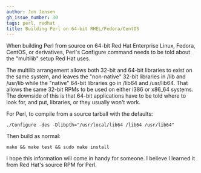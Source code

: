 ```yaml
---
author: Jon Jensen
gh_issue_number: 30
tags: perl, redhat
title: Building Perl on 64-bit RHEL/Fedora/CentOS
---
```


When building Perl from source on 64-bit Red Hat Enterprise Linux, Fedora, CentOS, or derivatives, Perl's Configure command needs to be told about the "multilib" setup Red Hat uses.

The multilib arrangement allows both 32-bit and 64-bit libraries to exist on the same system, and leaves the "non-native" 32-bit libraries in /lib and /usr/lib while the "native" 64-bit libraries go in /lib64 and /usr/lib64. That allows the same 32-bit RPMs to be used on either i386 or x86_64 systems. The downside of this is that 64-bit applications have to be told where to look for, and put, libraries, or they usually won't work.

For Perl, to compile from a source tarball with the defaults:

```
./Configure -des -Dlibpth="/usr/local/lib64 /lib64 /usr/lib64"
```

Then build as normal:

```
make && make test && sudo make install
```

I hope this information will come in handy for someone. I believe I learned it from Red Hat's source RPM for Perl.
